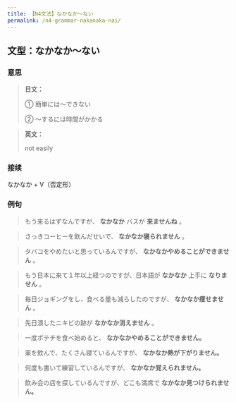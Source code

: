 ```yaml
---
title: 【N4文法】なかなか〜ない
permalink: /n4-grammar-nakanaka-nai/
---
```


## 文型：なかなか〜ない

### 意思

> **日文：**
> 
> ① 簡単には〜できない
> 
> ② 〜するには時間がかかる


> **英文：**
> 
> not easily


### 接续

なかなか + V（否定形）

### 例句

> もう来るはずなんですが、 **なかなか** バスが **来ませんね** 。

> さっきコーヒーを飲んだせいで、 **なかなか寝られません** 。

> タバコをやめたいと思っているんですが、 **なかなかやめることができません** 。

> もう日本に来て１年以上経つのですが、日本語が **なかなか** 上手に **なりません** 。

> 毎日ジョギングをし、食べる量も減らしたのですが、 **なかなか痩せません** 。

> 先日潰したニキビの跡が **なかなか消えません** 。

> 一度ポテチを食べ始めると、 **なかなかやめることができません。**

> 薬を飲んで、たくさん寝ているんですが、 **なかなか熱が下がりません。**

> 何度も書いて練習しているんですが、 **なかなか覚えられません。**

> 飲み会の店を探しているんですが、どこも満席で **なかなか見つけられません。**

